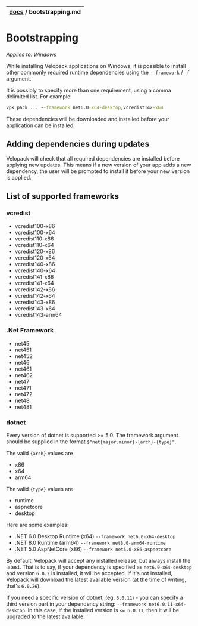 | [docs](.) / bootstrapping.md |
|:---|

# Bootstrapping
*Applies to: Windows*

While installing Velopack applications on Windows, it is possible to install other commonly required runtime dependencies using the `--framework` / `-f` argument.

It is possibly to specify more than one requirement, using a comma delimited list. For example:
```cmd
vpk pack ... --framework net6.0-x64-desktop,vcredist142-x64
```

These dependencies will be downloaded and installed before your application can be installed.

## Adding dependencies during updates

Velopack will check that all required dependencies are installed before applying new updates. This means if a new version of your app adds a new dependency, the user will be prompted to install it before your new version is applied.

## List of supported frameworks

### vcredist
- vcredist100-x86
- vcredist100-x64
- vcredist110-x86
- vcredist110-x64
- vcredist120-x86
- vcredist120-x64
- vcredist140-x86
- vcredist140-x64
- vcredist141-x86
- vcredist141-x64
- vcredist142-x86
- vcredist142-x64
- vcredist143-x86
- vcredist143-x64
- vcredist143-arm64

### .Net Framework
- net45
- net451
- net452
- net46
- net461
- net462
- net47
- net471
- net472
- net48
- net481

### dotnet
Every version of dotnet is supported >= 5.0. The framework argument should be supplied in the format `$"net{major.minor}-{arch}-{type}"`.

The valid `{arch}` values are
- x86
- x64
- arm64

The valid `{type}` values are
- runtime
- aspnetcore
- desktop

Here are some examples:
- .NET 6.0 Desktop Runtime (x64)  `--framework net6.0-x64-desktop`
- .NET 8.0 Runtime (arm64)  `--framework net8.0-arm64-runtime`
- .NET 5.0 AspNetCore (x86)  `--framework net5.0-x86-aspnetcore`

By default, Velopack will accept any installed release, but always install the latest. That is to say, if your dependency is specified as `net6.0-x64-desktop` and version `6.0.2` is installed, it will be accepted. If it's not installed, Velopack will download the latest available version (at the time of writing, that's `6.0.26`). 

If you need a specific version of dotnet, (eg. `6.0.11`) - you can specify a third version part in your dependency string: `--framework net6.0.11-x64-desktop`. In this case, if the installed version is `<= 6.0.11`, then it will be upgraded to the latest available.